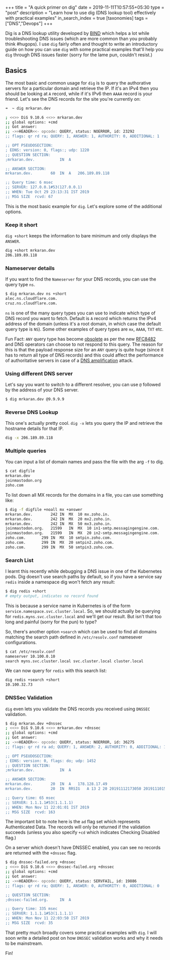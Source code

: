 +++
title = "A quick primer on dig"
date = 2019-11-11T10:57:55+05:30
type = "post"
description = "Learn how to use dig (DNS lookup tool) effectively with practical examples"
in_search_index = true
[taxonomies]
tags = ["DNS","Devops"]
+++

Dig is a DNS lookup utility developed by [BIND](https://en.wikipedia.org/wiki/BIND) which helps a lot while troubleshooting DNS issues (which are more common than you probably think #hugops). I use `dig` fairly often and thought to write an introductory guide on how you can use `dig` with some practical examples that'll help you `dig` through DNS issues faster (sorry for the lame pun, couldn't resist.)

## Basics

The most basic and common usage for `dig` is to query the authorative servers for a particular domain and retrieve the IP. If it's an IPv4 then you should be looking at `A` record, while if it's IPv6 then `AAAA` record is your friend. Let's see the DNS records for the site you're currently on:

```sh
➜  ~ dig mrkaran.dev

; <<>> DiG 9.10.6 <<>> mrkaran.dev
;; global options: +cmd
;; Got answer:
;; ->>HEADER<<- opcode: QUERY, status: NOERROR, id: 23292
;; flags: qr rd ra; QUERY: 1, ANSWER: 1, AUTHORITY: 0, ADDITIONAL: 1

;; OPT PSEUDOSECTION:
; EDNS: version: 0, flags:; udp: 1220
;; QUESTION SECTION:
;mrkaran.dev.			IN	A

;; ANSWER SECTION:
mrkaran.dev.		60	IN	A	206.189.89.118

;; Query time: 6 msec
;; SERVER: 127.0.0.1#53(127.0.0.1)
;; WHEN: Tue Oct 29 23:13:31 IST 2019
;; MSG SIZE  rcvd: 67

```

This is the most basic example for `dig`. Let's explore some of the additional options.

### Keep it short

`dig +short` keeps the information to bare minimum and only displays the `ANSWER`.

```sh
dig +short mrkaran.dev
206.189.89.118
```

### Nameserver details

If you want to find the `Nameserver` for your DNS records, you can use the query type `ns`.

```sh
$ dig mrkaran.dev ns +short
alec.ns.cloudflare.com.
cruz.ns.cloudflare.com.
```

`ns` is one of the many query types you can use to indicate which type of DNS record you want to fetch. Default is `A` record which returns the IPv4 address of the domain (unless it's a root domain, in which case the default query type is `NS`). Some other examples of query types are `mx`, `AAAA`, `TXT` etc.

Fun Fact: `ANY` query type has become [obsolete](https://blog.cloudflare.com/rfc8482-saying-goodbye-to-any/) as per the new [RFC8482](https://tools.ietf.org/html/rfc8482) and DNS operators can choose to not respond to this query. The reason for this is that the payload response size for an `ANY` query is quite huge (since it has to return all type of DNS records) and this could affect the performance of authoritative servers in case of a [DNS amplification](https://blog.cloudflare.com/deep-inside-a-dns-amplification-ddos-attack/) attack.

### Using different DNS server

Let's say you want to switch to a different resolver, you can use `@` followed by the address of your DNS server.

```sh
$ dig mrkaran.dev @9.9.9.9
```

### Reverse DNS Lookup

This one's actually pretty cool. `dig -x` lets you query the IP and retrieve the hostname details for that IP.

```sh
dig -x 206.189.89.118
```

### Multiple queries

You can input a list of domain names and pass the file with the arg `-f` to dig.

```sh
$ cat digfile
mrkaran.dev
joinmastodon.org
zoho.com
```

To list down all MX records for the domains in a file, you can use something like:

```sh
$ dig -f digfile +noall mx +answer
mrkaran.dev.		242	IN	MX	10 mx.zoho.in.
mrkaran.dev.		242	IN	MX	20 mx2.zoho.in.
mrkaran.dev.		242	IN	MX	50 mx3.zoho.in.
joinmastodon.org.	21599	IN	MX	10 in1-smtp.messagingengine.com.
joinmastodon.org.	21599	IN	MX	20 in2-smtp.messagingengine.com.
zoho.com.		299	IN	MX	10 smtpin.zoho.com.
zoho.com.		299	IN	MX	20 smtpin2.zoho.com.
zoho.com.		299	IN	MX	50 smtpin3.zoho.com.
```

### Search List

I learnt this recently while debugging a DNS issue in one of the Kubernetes pods. Dig doesn't use search paths by default, so if you have a service say `redis` inside a namespace dig won't fetch any result:

```sh
$ dig redis +short
# empty output, indicates no record found
```

This is because a service name in Kubernetes is of the form `service.namespace.svc.cluster.local`. So, we should actually be querying for `redis.myns.svc.cluster.local` and we'll get our result. But isn't that too long and painful (sorry for the pun) to type?

So, there's another option `+search` which can be used to find all domains matching the search path defined in `/etc/resolv.conf` namesever configurations.

```sh
$ cat /etc/resolv.conf
nameserver 10.100.0.10
search myns.svc.cluster.local svc.cluster.local cluster.local
```

We can now query for `redis` with this search list:

```sh
dig redis +search +short
10.100.32.73
```

### DNSSec Validation

`dig` even lets you validate the DNS records you received using `DNSSEC` validation.

```sh
$ dig mrkaran.dev +dnssec
; <<>> DiG 9.10.6 <<>> mrkaran.dev +dnssec
;; global options: +cmd
;; Got answer:
;; ->>HEADER<<- opcode: QUERY, status: NOERROR, id: 36275
;; flags: qr rd ra ad; QUERY: 1, ANSWER: 2, AUTHORITY: 0, ADDITIONAL: 1

;; OPT PSEUDOSECTION:
; EDNS: version: 0, flags: do; udp: 1452
;; QUESTION SECTION:
;mrkaran.dev.			IN	A

;; ANSWER SECTION:
mrkaran.dev.		20	IN	A	178.128.17.49
mrkaran.dev.		20	IN	RRSIG	A 13 2 20 20191112173050 20191110153050 34505 mrkaran.dev. Tl3zD6EqfVRvZi79ahePQcAXnbSUY9ZEYx/KwXnDUyonlrCKuBHzIYYC MJoVns410+sOwbIrcAdLgx+eiMYqRQ==

;; Query time: 65 msec
;; SERVER: 1.1.1.1#53(1.1.1.1)
;; WHEN: Mon Nov 11 22:01:01 IST 2019
;; MSG SIZE  rcvd: 163
```

The important bit to note here is the `ad` flag set which represents Authenticated Data. The records will only be returned if the validation succeeds (unless you also specify `+cd` which indicates Checking Disabled flag.)

On a server which doesn't have DNSSEC enabled, you can see no records are returned with the `+dnssec` flag.

```sh
$ dig dnssec-failed.org +dnssec
; <<>> DiG 9.10.6 <<>> dnssec-failed.org +dnssec
;; global options: +cmd
;; Got answer:
;; ->>HEADER<<- opcode: QUERY, status: SERVFAIL, id: 19886
;; flags: qr rd ra; QUERY: 1, ANSWER: 0, AUTHORITY: 0, ADDITIONAL: 0

;; QUESTION SECTION:
;dnssec-failed.org.		IN	A

;; Query time: 335 msec
;; SERVER: 1.1.1.1#53(1.1.1.1)
;; WHEN: Mon Nov 11 22:03:50 IST 2019
;; MSG SIZE  rcvd: 35
```

That pretty much broadly covers some practical examples with `dig`. I will soon write a detailed post on how `DNSSEC` validation works and why it needs to be mainstream.

Fin!
